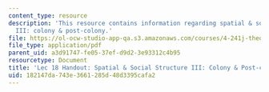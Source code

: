 ```yaml
---
content_type: resource
description: 'This resource contains information regarding spatial & social structure
  III: colony & post-colony.'
file: https://ol-ocw-studio-app-qa.s3.amazonaws.com/courses/4-241j-theory-of-city-form-spring-2013/182147da743e3661285d48d3395cafa2_MIT4_241JS13_handout18.pdf
file_type: application/pdf
parent_uid: a3d91747-fe05-37ef-d9d2-3e93312c4b95
resourcetype: Document
title: 'Lec 18 Handout: Spatial & Social Structure III: Colony & Post-colony'
uid: 182147da-743e-3661-285d-48d3395cafa2
---
```

